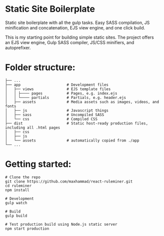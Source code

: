 Static Site Boilerplate
======
Static site boilerplate with all the gulp tasks. Easy SASS compilation, JS minification and concatenation, EJS view engine, and one click build.  

This is my starting point for building simple static sites. The project offers an EJS view engine, Gulp SASS compiler, JS/CSS minifiers, and autoprefixer. 

# Folder structure: 

    ├── ...
    ├── app                     # Development files
    │   ├── views               # EJS template files
    │   │ ├──── pages           # Pages, e.g. index.ejs
    │   │ └──── partials        # Partials, e.g. header.ejs 
    │   ├── assets              # Media assets such as images, videos, and fonts
    │   ├── js                  # Javascript things
    │   ├── sass                # Uncompiled SASS 
    │   └── css                 # Compiled CSS
    ├── dist                    # Static host-ready production files, including all .html pages
    │   ├── css
    │   ├── js 
    │   └── assets              # automatically copied from ./app      
    └── ...

# Getting started: 
```
# Clone the repo
git clone https://github.com/maxhammad/react-ruleminer.git
cd ruleminer
npm install

# Development 
gulp watch 
 
# Build
gulp build 

# Test production build using Node.js static server
npm start production
``` 


